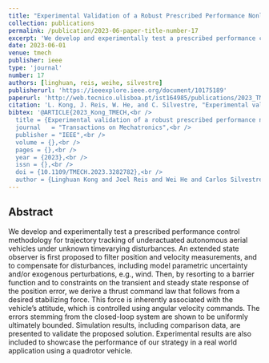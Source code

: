 ```yaml
---
title: "Experimental Validation of a Robust Prescribed Performance Nonlinear Controller for an Unmanned Aerial Vehicle With Unknown Mass"
collection: publications
permalink: /publication/2023-06-paper-title-number-17
excerpt: 'We develop and experimentally test a prescribed performance control methodology for trajectory tracking of underactuated autonomous aerial vehicles under unknown time-varying disturbances.'
date: 2023-06-01
venue: tmech
publisher: ieee
type: 'journal'
number: 17
authors: [linghuan, reis, weihe, silvestre]
publisherurl: 'https://ieeexplore.ieee.org/document/10175189'
paperurl: 'http://web.tecnico.ulisboa.pt/ist164985/publications/2023_TMECH_Experimental_validation_of_a_robust_prescribed_performance_nonlinear_controller_for_an_unmanned_aerial_vehicle_with_unknown_mass.pdf'
citation: 'L. Kong, J. Reis, W. He, and C. Silvestre, "Experimental validation of a robust prescribed performance nonlinear controller for an unmanned aerial vehicle with unknown mass," IEEE Transactions on Mechatronics, doi:10.1109/TMECH.2023.3282782, 2023. (in press)'
bibtex: '@ARTICLE{2023_Kong_TMECH,<br />
  title = {Experimental validation of a robust prescribed performance nonlinear controller for an unmanned aerial vehicle with unknown mass},<br />
  journal   = "Transactions on Mechatronics",<br />
  publisher = "IEEE",<br />
  volume = {},<br />
  pages = {},<br />
  year = {2023},<br />
  issn = {},<br />
  doi = {10.1109/TMECH.2023.3282782},<br />
  author = {Linghuan Kong and Joel Reis and Wei He and Carlos Silvestre}'
---
```

**Abstract**
---
We develop and experimentally test a prescribed performance control methodology for trajectory tracking of underactuated autonomous aerial vehicles under unknown timevarying disturbances.
An extended state observer is first proposed to filter position and velocity measurements, and to compensate for disturbances, including model parametric uncertainty and/or exogenous perturbations, e.g., wind.
Then, by resorting to a barrier function and to constraints on the transient and steady state response of the position error, we derive a thrust command law that follows from a desired stabilizing force.
This force is inherently associated with the vehicle’s attitude, which is controlled using angular velocity commands.
The errors stemming from the closed-loop system are shown to be uniformly ultimately bounded.
Simulation results, including comparison data, are presented to validate the proposed solution.
Experimental results are also included to showcase the performance of our strategy in a real world application using a quadrotor vehicle.